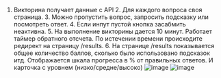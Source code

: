 1. Викторина получает данные с API 2. Для каждого вопроса своя страница. 3. Можно пропустить вопрос, запросить подсказку или посмотреть ответ. 4. Если инпут пустой кнопка засабмить неактивна. 5. На выполнение викторины дается 10 минут. Работает таймер обратного отсчета. По истечении времени происходите редирект на страницу /results. 6. На странице /results показывается общее количество баллов, сколько было использовано подсказок итд. Отображается шкала прогресса в % от правильных ответов. И карточка с уровнем (низко/средне/высоко)
![image](https://user-images.githubusercontent.com/62900479/186626878-9c9e660c-db58-49b6-9d3e-bd179e6863e1.png)
![image](https://user-images.githubusercontent.com/62900479/186627080-e2b746d3-dda4-4986-9821-5d7310541f30.png)
